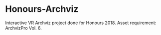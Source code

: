 # Honours-Archviz
Interactive VR Archviz project done for Honours 2018.  Asset requirement: ArchvizPro Vol. 6. 
